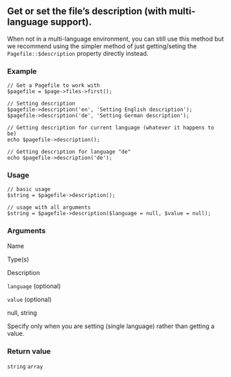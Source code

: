 Get or set the file’s description (with multi-language support).
----------------------------------------------------------------

When not in a multi-language environment, you can still use this method but we recommend using the simpler method of just getting/seting the `Pagefile::$description` property directly instead.

### Example

    // Get a Pagefile to work with
    $pagefile = $page->files->first();
    
    // Setting description
    $pagefile->description('en', 'Setting English description');
    $pagefile->description('de', 'Setting German description');
    
    // Getting description for current language (whatever it happens to be)
    echo $pagefile->description();
    
    // Getting description for language "de"
    echo $pagefile->description('de');

### Usage

    // basic usage
    $string = $pagefile->description();
    
    // usage with all arguments
    $string = $pagefile->description($language = null, $value = null);

### Arguments

Name

Type(s)

Description

`language` (optional)

`value` (optional)

null, string

Specify only when you are setting (single language) rather than getting a value.

### Return value

`string` `array`

